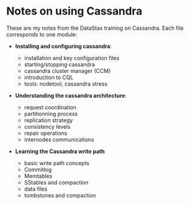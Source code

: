 # Notes on using Cassandra

These are my notes from the DataStax training on Cassandra.
Each file corresponds to one module:

* **Installing and configuring cassandra**:
  - installation and key configuration files
  - starting/stopping cassandra
  - cassandra cluster manager (CCM)
  - introduction to CQL
  - tools: nodetool, cassandra stress


* **Understanding the cassandra architecture**:
  - request coordination
  - partitionning process
  - replication strategy
  - consistency levels
  - repair operations
  - internodes communications

* **Learning the Cassandra write path**
  - basic write path concepts
  - Commitlog
  - Memtables
  - SStables and compaction
  - data files
  - tombstones and compaction
